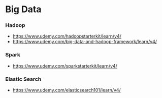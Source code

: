 # Big Data

### Hadoop
- https://www.udemy.com/hadoopstarterkit/learn/v4/
- https://www.udemy.com/big-data-and-hadoop-framework/learn/v4/

### Spark
- https://www.udemy.com/sparkstarterkit/learn/v4/

### Elastic Search
- https://www.udemy.com/elasticsearch101/learn/v4/
